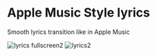 # Apple Music Style lyrics
Smooth lyrics transition like in Apple Music


![lyrics fullscreen2](https://user-images.githubusercontent.com/101460787/182229571-cea1aca2-ed92-402c-ac41-ad33ff0fc060.jpg)
![lyrics2](https://user-images.githubusercontent.com/101460787/182229587-a6c0b160-249c-4df7-8f39-9e34c1840032.jpg)
